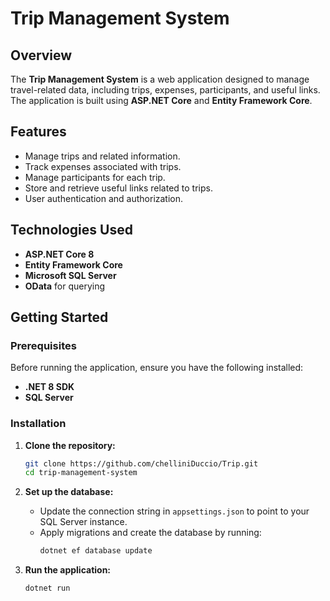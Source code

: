 # Trip Management System

## Overview
The **Trip Management System** is a web application designed to manage travel-related data, including trips, expenses, participants, and useful links. The application is built using **ASP.NET Core** and **Entity Framework Core**.

## Features
- Manage trips and related information.
- Track expenses associated with trips.
- Manage participants for each trip.
- Store and retrieve useful links related to trips.
- User authentication and authorization.

## Technologies Used
- **ASP.NET Core 8**
- **Entity Framework Core**
- **Microsoft SQL Server**
- **OData** for querying

## Getting Started

### Prerequisites
Before running the application, ensure you have the following installed:
- **.NET 8 SDK**
- **SQL Server**

### Installation

1. **Clone the repository:**
   ```sh
   git clone https://github.com/chelliniDuccio/Trip.git
   cd trip-management-system
   ```

2. **Set up the database:**
   - Update the connection string in `appsettings.json` to point to your SQL Server instance.
   - Apply migrations and create the database by running:
     ```sh
     dotnet ef database update
     ```

3. **Run the application:**
   ```sh
   dotnet run
   ```

